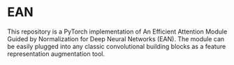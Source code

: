 # EAN
This repository is a PyTorch implementation of An Efficient Attention Module Guided by Normalization for Deep Neural Networks (EAN). The module can be easily plugged into any classic convolutional building blocks as a feature representation augmentation tool. 
